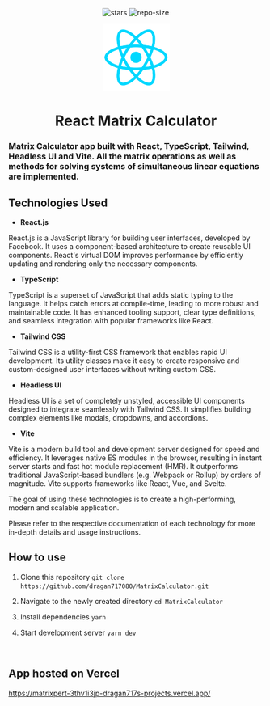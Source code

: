 <div align=center>

![stars] ![repo-size]

<picture>
  <img src="public/react-light.webp" height="133" width="133" alt="React">
</picture>

# <a name="no-link"></a>React Matrix Calculator

</div>

### Matrix Calculator app built with React, TypeScript, Tailwind, Headless UI and Vite. All the matrix operations as well as methods for solving systems of simultaneous linear equations are implemented.

## Technologies Used

- **React.js**

React.js is a JavaScript library for building user interfaces, developed by Facebook. It uses a component-based architecture to create reusable UI components. React's virtual DOM improves performance by efficiently updating and rendering only the necessary components.

- **TypeScript**

TypeScript is a superset of JavaScript that adds static typing to the language. It helps catch errors at compile-time, leading to more robust and maintainable code. It has enhanced tooling support, clear type definitions, and seamless integration with popular frameworks like React.

- **Tailwind CSS**

Tailwind CSS is a utility-first CSS framework that enables rapid UI development. Its utility classes make it easy to create responsive and custom-designed user interfaces without writing custom CSS.

- **Headless UI**

Headless UI is a set of completely unstyled, accessible UI components designed to integrate seamlessly with Tailwind CSS. It simplifies building complex elements like modals, dropdowns, and accordions.

- **Vite**

Vite is a modern build tool and development server designed for speed and efficiency. It leverages native ES modules in the browser, resulting in instant server starts and fast hot module replacement (HMR). It outperforms traditional JavaScript-based bundlers (e.g. Webpack or Rollup) by orders of magnitude. Vite supports frameworks like React, Vue, and Svelte.

The goal of using these technologies is to create a high-performing, modern and scalable application.

Please refer to the respective documentation of each technology for more in-depth details and usage instructions.

## How to use

1. Clone this repository
`git clone https://github.com/dragan717080/MatrixCalculator.git`

2. Navigate to the newly created directory
`cd MatrixCalculator`

3. Install dependencies
`yarn`

4. Start development server
`yarn dev`

&nbsp;&nbsp;&nbsp;&nbsp;

[repo-size]: https://img.shields.io/github/repo-size/dragan717080/MatrixCalculator
[stars]: https://img.shields.io/github/stars/dragan717080/MatrixCalculator

## App hosted on Vercel

https://matrixpert-3thv1i3jp-dragan717s-projects.vercel.app/
